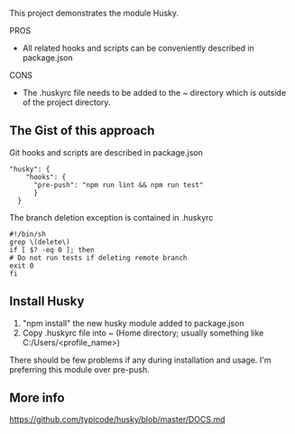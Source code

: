 This project demonstrates the module Husky.

PROS
- All related hooks and scripts can be conveniently described in package.json

CONS
- The .huskyrc file needs to be added to the ~ directory which is outside of the project directory.

## The Gist of this approach

Git hooks and scripts are described in package.json
```
"husky": {
    "hooks": {
      "pre-push": "npm run lint && npm run test"
	  }
  }
```
The branch deletion exception is contained in .huskyrc
```
#!/bin/sh
grep \(delete\)
if [ $? -eq 0 ]; then
# Do not run tests if deleting remote branch
exit 0
fi
```

## Install Husky

1) "npm install" the new husky module added to package.json
2) Copy .huskyrc file into ~ (Home directory; usually something like C:/Users/<profile_name>)

There should be few problems if any during installation and usage.
I'm preferring this module over pre-push.

## More info

https://github.com/typicode/husky/blob/master/DOCS.md
